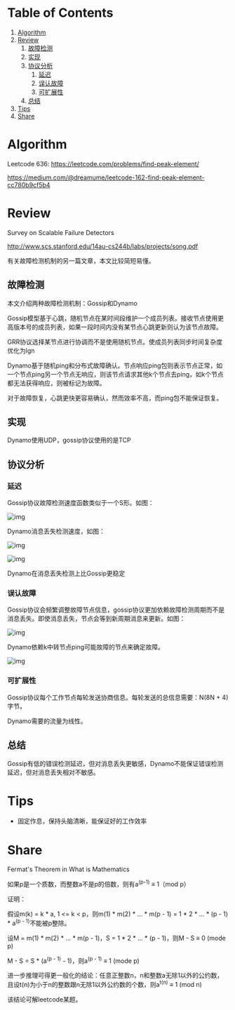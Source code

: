 
# Table of Contents

1.  [Algorithm](#org0fcec4c)
2.  [Review](#org276d7ad)
    1.  [故障检测](#org88feaed)
    2.  [实现](#org0f7887e)
    3.  [协议分析](#org89210fb)
        1.  [延迟](#org5fe48d5)
        2.  [误认故障](#orgb2b1472)
        3.  [可扩展性](#org2790480)
    4.  [总结](#org67763a2)
3.  [Tips](#orgde4b875)
4.  [Share](#org8e14f63)


<a id="org0fcec4c"></a>

# Algorithm

Leetcode 636: <https://leetcode.com/problems/find-peak-element/>

<https://medium.com/@dreamume/leetcode-162-find-peak-element-cc780b9cf5b4>


<a id="org276d7ad"></a>

# Review

Survey on Scalable Failure Detectors

<http://www.scs.stanford.edu/14au-cs244b/labs/projects/song.pdf>

有关故障检测机制的另一篇文章，本文比较简短易懂。


<a id="org88feaed"></a>

## 故障检测

本文介绍两种故障检测机制：Gossip和Dynamo

Gossip模型基于心跳，随机节点在某时间段维护一个成员列表。接收节点使用更高版本号的成员列表，如果一段时间内没有某节点心跳更新则认为该节点故障。

GRR协议选择某节点进行协调而不是使用随机节点。使成员列表同步时间复杂度优化为lgn

Dynamo基于随机ping和分布式故障确认。节点响应ping包则表示节点正常，如一个节点ping另一个节点无响应，则该节点请求其他k个节点去ping，如k个节点都无法获得响应，则被标记为故障。

对于故障恢复，心跳更快更容易确认，然而效率不高，而ping包不能保证恢复。


<a id="org0f7887e"></a>

## 实现

Dynamo使用UDP，gossip协议使用的是TCP


<a id="org89210fb"></a>

## 协议分析


<a id="org5fe48d5"></a>

### 延迟

Gossip协议故障检测速度函数类似于一个S形。如图：

![img](../img/failure_detection_time_of_gossip.png)

Dynamo消息丢失检测速度，如图：

![img](../img/failure_detection_time_of_dynamo.png)

![img](../img/failure_detection_period_vs_message_loss.png)

Dynamo在消息丢失检测上比Gossip更稳定


<a id="orgb2b1472"></a>

### 误认故障

Gossip协议会频繁调整故障节点信息，gossip协议更加依赖故障检测周期而不是消息丢失。即使消息丢失，节点会等到新周期消息来更新。如图：

![img](../img/mistaken_failures_in_gossip.png)

Dynamo依赖k中转节点ping可能故障的节点来确定故障。

![img](../img/mistaken_failures_in_dynamo.png)


<a id="org2790480"></a>

### 可扩展性

Gossip协议每个工作节点每轮发送协商信息。每轮发送的总信息需要：N(8N + 4)字节。

Dynamo需要的流量为线性。


<a id="org67763a2"></a>

## 总结

Gossip有低的错误检测延迟，但对消息丢失更敏感，Dynamo不能保证错误检测延迟，但对消息丢失相对不敏感。


<a id="orgde4b875"></a>

# Tips

-   固定作息，保持头脑清晰，能保证好的工作效率


<a id="org8e14f63"></a>

# Share

Fermat's Theorem in What is Mathematics

如果p是一个质数，而整数a不是p的倍数，则有a<sup>(p-1)</sup> ≡ 1（mod p）

证明：

假设m(k) = k * a, 1 <= k < p，则m(1) \* m(2) \* &#x2026; \* m(p - 1) = 1 \* 2 \* &#x2026; \* (p - 1) \* a<sup>(p - 1)</sup>不能被p整除。

设M = m(1) \* m(2) \* &#x2026; \* m(p - 1)，S = 1 \* 2 \* &#x2026; \* (p - 1)，则M - S ≡ 0 (mode p)

M - S = S \* (a<sup>(p - 1)</sup> - 1)，则a<sup>(p - 1)</sup> ≡ 1 (mode p)

进一步推理可得更一般化的结论：任意正整数n，n和整数a无除1以外的公约数，且设t(n)为小于n的整数跟n无除1以外公约数的个数，则a<sup>t(n)</sup> ≡ 1 (mod n)

该结论可解leetcode某题。

